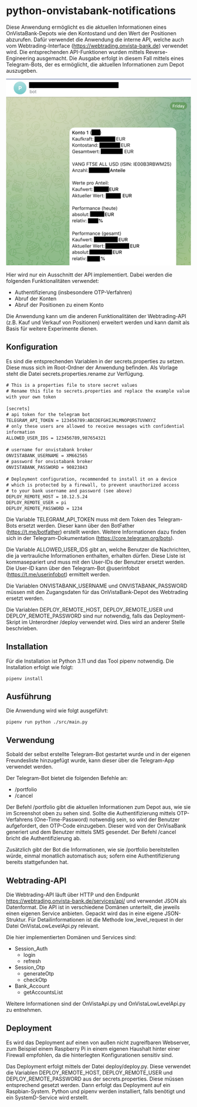 # python-onvistabank-notifications

Diese Anwendung ermöglicht es die aktuellen Informationen eines OnVistaBank-Depots wie den Kontostand und den Wert der Positionen abzurufen. Dafür verwendet die Anwendung die interne API, welche auch vom Webtrading-Interface (https://webtrading.onvista-bank.de) verwendet wird. Die entsprechenden API-Funktionen wurden mittels Reverse-Engineering ausgemacht. Die Ausgabe erfolgt in diesem Fall mittels eines Telegram-Bots, der es ermöglicht, die aktuellen Informationen zum Depot auszugeben.

![Ein Screenshot der Konversation mit dem Telegram-Bot. Sie zeigt die Nachricht im Telegram-Web-Interface, die der Telegram-Bot an den Benutzer sendet. Sie enthält die Konten des Depots sowie deren Bestand (Kaufkraft, Kontostand, Gesamtwert) sowie die Informationen zu den einzelnen Positionen (Name, Kaufwert, Aktueller Wert, Performance heute, Performance gesamt).](docs/app_preview.png)

Hier wird nur ein Ausschnitt der API implementiert. Dabei werden die folgenden Funktionalitäten verwendet:

- Authentifizierung (insbesondere OTP-Verfahren)
- Abruf der Konten
- Abruf der Positionen zu einem Konto

Die Anwendung kann um die anderen Funktionalitäten der Webtrading-API (z.B. Kauf und Verkauf von Positionen) erweitert werden und kann damit als Basis für weitere Experimente dienen. 

## Konfiguration

Es sind die entsprechenden Variablen in der secrets.properties zu setzen. Diese muss sich im Root-Ordner der Anwendung befinden. Als Vorlage steht die Datei secrets.properties.rename zur Verfügung.

```
# This is a properties file to store secret values
# Rename this file to secrets.properties and replace the example value with your own token

[secrets]
# api token for the telegram bot
TELEGRAM_API_TOKEN = 123456789:ABCDEFGHIJKLMNOPQRSTUVWXYZ
# only these users are allowed to receive messages with confidential information
ALLOWED_USER_IDS = 123456789,987654321

# username for onvistabank broker
ONVISTABANK_USERNAME = XM662565
# password for onvistabank broker
ONVISTABANK_PASSWORD = 90823843

# Deployment configuration, recommended to install it on a device
# which is protected by a firewall, to prevent unauthorized access
# to your bank username and password (see above)
DEPLOY_REMOTE_HOST = 10.12.5.24
DEPLOY_REMOTE_USER = pi
DEPLOY_REMOTE_PASSWORD = 1234
```

Die Variable TELEGRAM_API_TOKEN muss mit dem Token des Telegram-Bots ersetzt werden. Dieser kann über den BotFather (https://t.me/botfather) erstellt werden. Weitere Informationen dazu finden sich in der Telegram-Dokumentation (https://core.telegram.org/bots).

Die Variable ALLOWED_USER_IDS gibt an, welche Benutzer die Nachrichten, die ja vertrauliche Informationen enthalten, erhalten dürfen. Diese Liste ist kommasepariert und muss mit den User-IDs der Benutzer ersetzt werden. Die User-ID kann über den Telegram-Bot @userinfobot (https://t.me/userinfobot) ermittelt werden.

Die Variablen ONVISTABANK_USERNAME und ONVISTABANK_PASSWORD müssen mit den Zugangsdaten für das OnVistaBank-Depot des Webtrading ersetzt werden.

Die Variablen DEPLOY_REMOTE_HOST, DEPLOY_REMOTE_USER und DEPLOY_REMOTE_PASSWORD sind nur notwendig, falls das Deployment-Skript im Unterordner /deploy verwendet wird. Dies wird an anderer Stelle beschrieben.

## Installation
Für die Installation ist Python 3.11 und das Tool pipenv notwendig. Die Installation erfolgt wie folgt:

```
pipenv install
```

## Ausführung
Die Anwendung wird wie folgt ausgeführt:

```
pipenv run python ./src/main.py
```

## Verwendung
Sobald der selbst erstellte Telegram-Bot gestartet wurde und in der eigenen Freundesliste hinzugefügt wurde, kann dieser über die Telegram-App verwendet werden. 

Der Telegram-Bot bietet die folgenden Befehle an:

- /portfolio
- /cancel

Der Befehl /portfolio gibt die aktuellen Informationen zum Depot aus, wie sie im Screenshot oben zu sehen sind. Sollte die Authentifizierung mittels OTP-Verfahrens (One-Time-Password) notwendig sein, so wird der Benutzer aufgefordert, den OTP-Code einzugeben. Dieser wird von der OnVisaBank generiert und dem Benutzer mittels SMS gesendet. Der Befehl /cancel bricht die Authentifizierung ab.

Zusätzlich gibt der Bot die Informationen, wie sie /portfolio bereitstellen würde, einmal monatlich automatisch aus; sofern eine Authentifizierung bereits stattgefunden hat.

## Webtrading-API
Die Webtrading-API läuft über HTTP und den Endpunkt https://webtrading.onvista-bank.de/services/api/ und verwendet JSON als Datenformat. Die API ist in verschiedene Domänen unterteilt, die jeweils einen eigenen Service anbieten. Gepackt wird das in eine eigene JSON-Struktur. Für Detailinformationen ist die Methode low_level_request in der Datei OnVistaLowLevelApi.py relevant.

Die hier implementierten Domänen und Services sind:
 - Session_Auth
    - login
    - refresh
 - Session_Otp
    - generateOtp
    - checkOtp
 - Bank_Account
    - getAccountsList

Weitere Informationen sind der OnVistaApi.py und OnVistaLowLevelApi.py zu entnehmen.

## Deployment
Es wird das Deployment auf einen von außen nicht zugreifbaren Webserver, zum Beispiel einem Raspberry Pi in einem eigenen Haushalt hinter einer Firewall empfohlen, da die hinterlegten Konfigurationen sensitiv sind. 

Das Deployment erfolgt mittels der Datei deploy/deploy.py. Diese verwendet die Variablen DEPLOY_REMOTE_HOST, DEPLOY_REMOTE_USER und DEPLOY_REMOTE_PASSWORD aus der secrets.properties. Diese müssen entsprechend gesetzt werden. Dann erfolgt das Deployment auf ein Raspbian-System. Python und pipenv werden installiert, falls benötigt und ein SystemD-Service wird erstellt.
